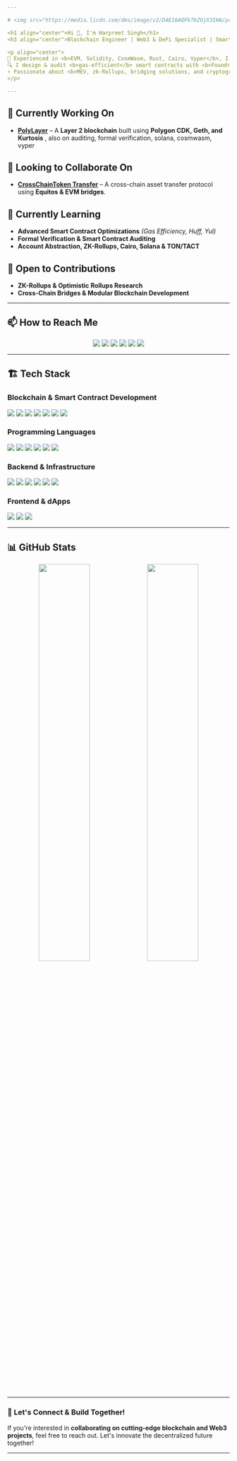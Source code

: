 ```yaml
---

# <img src="https://media.licdn.com/dms/image/v2/D4E16AQFk7bZUjX3IHA/profile-displaybackgroundimage-shrink_350_1400/profile-displaybackgroundimage-shrink_350_1400/0/1689757317393?e=1745452800&v=beta&t=7T4XVsFF3UPoKdyNbES3GwKusaolYkVlFHcU_FQAML4" width="100%" alt="Harpreet Singh Banner" />

<h1 align="center">Hi 👋, I'm Harpreet Singh</h1>
<h3 align="center">Blockchain Engineer | Web3 & DeFi Specialist | Smart Contract Security</h3>

<p align="center">
🚀 Experienced in <b>EVM, Solidity, CosmWasm, Rust, Cairo, Vyper</b>, I specialize in <b>Layer 2 scaling, AMM protocols, cross-chain interoperability, and decentralized identity</b>.  
🔍 I design & audit <b>gas-efficient</b> smart contracts with <b>Foundry, Hardhat, Huff, Yul, and Formal Verification</b>.  
⚡ Passionate about <b>MEV, zk-Rollups, bridging solutions, and cryptographic innovations</b> in Web3 ecosystems.  
</p>  

---
```


## 🔭 Currently Working On  
- **[PolyLayer](https://github.com/GillHapp/layer2-evm)** – A **Layer 2 blockchain** built using **Polygon CDK, Geth, and Kurtosis** , also on auditing, formal verification, solana, cosmwasm, vyper 

## 🤝 Looking to Collaborate On  
- **[CrossChainToken Transfer](https://github.com/GillHapp/cross-chain-swap-2)** – A cross-chain asset transfer protocol using **Equitos & EVM bridges**.  

## 🌱 Currently Learning  
- **Advanced Smart Contract Optimizations** *(Gas Efficiency, Huff, Yul)*  
- **Formal Verification & Smart Contract Auditing**  
- **Account Abstraction, ZK-Rollups, Cairo, Solana & TON/TACT**  

## 📌 Open to Contributions  
- **ZK-Rollups & Optimistic Rollups Research**  
- **Cross-Chain Bridges & Modular Blockchain Development**  

---

## 📫 How to Reach Me  

<p align="center">
<a href="https://linkedin.com/in/harpreet-singh-031528284" target="_blank"><img src="https://img.shields.io/badge/LinkedIn-0A66C2?style=for-the-badge&logo=linkedin&logoColor=white"></a>
<a href="https://twitter.com/ha4rpreet_singh" target="_blank"><img src="https://img.shields.io/badge/Twitter-1DA1F2?style=for-the-badge&logo=twitter&logoColor=white"></a>
<a href="https://profiles.cyfrin.io/u/happybiostockcode07" target="_blank"><img src="https://img.shields.io/badge/Cyfrin-000000?style=for-the-badge&logo=cyfrin&logoColor=white"></a>
<a href="https://dorahacks.io/hacker/U_72792728b32e6a" target="_blank"><img src="https://img.shields.io/badge/DoraHacks-FF4500?style=for-the-badge&logo=dorahacks&logoColor=white"></a>
<a href="https://personal-portfolio-gamma-virid-20.vercel.app/" target="_blank"><img src="https://img.shields.io/badge/Portfolio-24292e?style=for-the-badge&logo=githubpages&logoColor=white"></a>
<a href="https://harpreet-resume123.tiiny.site" target="_blank"><img src="https://img.shields.io/badge/Resume-FF4081?style=for-the-badge&logo=readme&logoColor=white"></a>
</p>  

---

## 🏗️ Tech Stack  

### **Blockchain & Smart Contract Development**  
<p>
<img src="https://img.shields.io/badge/Solidity-363636?style=for-the-badge&logo=solidity&logoColor=white">
<img src="https://img.shields.io/badge/Vyper-2980B9?style=for-the-badge&logo=ethereum&logoColor=white">
<img src="https://img.shields.io/badge/Cairo-000000?style=for-the-badge&logo=starknet&logoColor=white">
<img src="https://img.shields.io/badge/CosmWasm-CC0000?style=for-the-badge&logo=cosmos&logoColor=white">
<img src="https://img.shields.io/badge/Polygon%20CDK-8247E5?style=for-the-badge&logo=polygon&logoColor=white">
<img src="https://img.shields.io/badge/zkSync-6528F7?style=for-the-badge&logo=zero&logoColor=white">
<img src="https://img.shields.io/badge/Huff-FF4500?style=for-the-badge&logo=ethereum&logoColor=white">
</p>

### **Programming Languages**  
<p>
<img src="https://img.shields.io/badge/Rust-black?style=for-the-badge&logo=rust&logoColor=white">
<img src="https://img.shields.io/badge/Go-00ADD8?style=for-the-badge&logo=go&logoColor=white">
<img src="https://img.shields.io/badge/TypeScript-007ACC?style=for-the-badge&logo=typescript&logoColor=white">
<img src="https://img.shields.io/badge/JavaScript-F7DF1E?style=for-the-badge&logo=javascript&logoColor=black">
<img src="https://img.shields.io/badge/HTML5-E34F26?style=for-the-badge&logo=html5&logoColor=white">
<img src="https://img.shields.io/badge/CSS3-1572B6?style=for-the-badge&logo=css3&logoColor=white">
</p>

### **Backend & Infrastructure**  
<p>
<img src="https://img.shields.io/badge/Node.js-339933?style=for-the-badge&logo=nodedotjs&logoColor=white">
<img src="https://img.shields.io/badge/PostgreSQL-336791?style=for-the-badge&logo=postgresql&logoColor=white">
<img src="https://img.shields.io/badge/MongoDB-47A248?style=for-the-badge&logo=mongodb&logoColor=white">
<img src="https://img.shields.io/badge/Redis-DC382D?style=for-the-badge&logo=redis&logoColor=white">
<img src="https://img.shields.io/badge/Docker-2496ED?style=for-the-badge&logo=docker&logoColor=white">
<img src="https://img.shields.io/badge/Kubernetes-326CE5?style=for-the-badge&logo=kubernetes&logoColor=white">
</p>

### **Frontend & dApps**  
<p>
<img src="https://img.shields.io/badge/Next.js-000000?style=for-the-badge&logo=nextdotjs&logoColor=white">
<img src="https://img.shields.io/badge/React-61DAFB?style=for-the-badge&logo=react&logoColor=black">
<img src="https://img.shields.io/badge/Tailwind%20CSS-38B2AC?style=for-the-badge&logo=tailwindcss&logoColor=white">
</p>

---

## 📊 GitHub Stats  

<p align="center">
<img src="https://github-readme-stats.vercel.app/api?username=gillhapp&show_icons=true&theme=radical" width="48%">  
<img src="https://github-readme-stats.vercel.app/api/top-langs?username=gillhapp&show_icons=true&theme=radical&layout=compact" width="48%">  
</p>



---

### 🚀 Let's Connect & Build Together!  
If you're interested in **collaborating on cutting-edge blockchain and Web3 projects**, feel free to reach out. Let's innovate the decentralized future together!  

---

